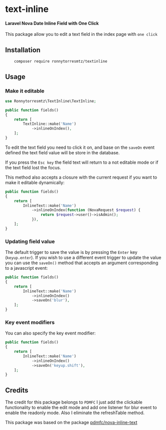 # text-inline

#### Laravel Nova Date Inline Field with One Click

This package allow you to edit a text field in the index page with `one click`

## Installation

        composer require ronnytorresmtz/textinline

## Usage

### Make it editable

```php
use Ronnytorresmtz\TextInline\TextInline;

public function fields()
{
    return [
        TextInline::make('Name')
            ->inlineOnIndex(),
    ];
}
```

To edit the text field you need to click it on, and base on the `saveOn` event defined the text field value will be store in the database.

If you press the `Esc key` the field text will return to a not editable mode or if the text field lost the focus.

This method also accepts a closure with the current request if you want to make it editable dynamically:

```php
public function fields()
{
    return [
        InlineText::make('Name')
            ->inlineOnIndex(function (NovaRequest $request) {
                return $request->user()->isAdmin();
            }),
    ];
}
```

### Updating field value

The default trigger to save the value is by pressing the `Enter` key (`keyup.enter`). If you wish to use a different event trigger to update the value you can use the `saveOn()` method that accepts an argument corresponding to a javascript event:

```php
public function fields()
{
    return [
        InlineText::make('Name')
            ->inlineOnIndex()
            ->saveOn('blur'),
    ];
}
```

### Key event modifiers

You can also specify the key event modifier:

```php
public function fields()
{
    return [
        InlineText::make('Name')
            ->inlineOnIndex()
            ->saveOn('keyup.shift'),
    ];
}
```

## Credits

The credit for this package belongs to `PDMFC` I just add the clickable functionality to enable the edit mode and add one listener for blur event to enable the readonly mode. Also I eliminate the refreshTable method.

This package was based on the package [pdmfc/nova-inline-text](https://github.com/pdmfc/nova-inline-text/) 
